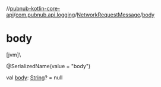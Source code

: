 //[pubnub-kotlin-core-api](../../../index.md)/[com.pubnub.api.logging](../index.md)/[NetworkRequestMessage](index.md)/[body](body.md)

# body

[jvm]\

@SerializedName(value = &quot;body&quot;)

val [body](body.md): [String](https://kotlinlang.org/api/core/kotlin-stdlib/kotlin/-string/index.html)? = null
